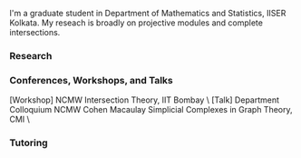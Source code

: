 I'm a graduate student in Department of Mathematics and Statistics, IISER Kolkata. My reseach is broadly on projective modules and complete intersections. 
### Research
### Conferences, Workshops, and Talks
[Workshop] NCMW Intersection Theory, IIT Bombay \\
[Talk] Department Colloquium 
NCMW Cohen Macaulay Simplicial Complexes in Graph Theory, CMI \\


### Tutoring
